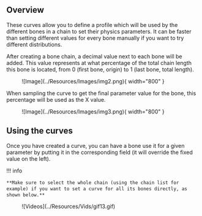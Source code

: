 ## Overview

These curves allow you to define a profile which will be used by the different bones in a chain to set their physics parameters. It can be faster than setting different values for every bone manually if you want to try different distributions.

After creating a bone chain, a decimal value next to each bone will be added. This value represents at what percentage of the total chain length this bone is located, from 0 (first bone, origin) to 1 (last bone, total length). 

<figure markdown>
  ![Image](../Resources/Images/img2.png){ width="800" }
</figure>

When sampling the curve to get the final parameter value for the bone, this percentage will be used as the X value.

<figure markdown>
  ![Image](../Resources/Images/img3.png){ width="800" }
</figure>

## Using the curves

Once you have created a curve, you can have a bone use it for a given parameter by putting it in the corresponding field (it will override the fixed value on the left).

!!! info

    **Make sure to select the whole chain (using the chain list for example) if you want to set a curve for all its bones directly, as shown below.**

<figure markdown>
  ![Videos](../Resources/Vids/gif13.gif)
</figure>


